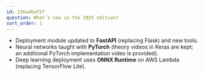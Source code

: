 ```yaml
---
id: 226a4baf2f
question: What’s new in the 2025 edition?
sort_order: 1
---
```


- Deployment module updated to **FastAPI** (replacing Flask) and new tools.
- Neural networks taught with **PyTorch** (theory videos in Keras are kept; an additional PyTorch implementation video is provided).
- Deep learning deployment uses **ONNX Runtime** on AWS Lambda (replacing TensorFlow Lite).